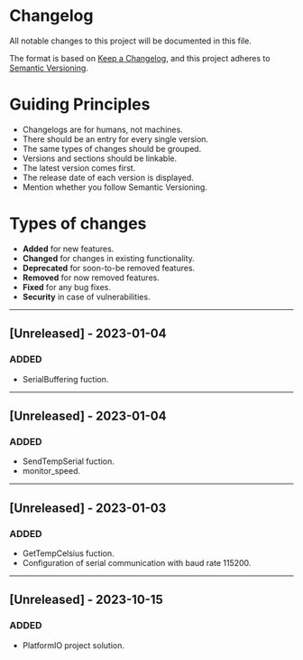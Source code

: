 # Changelog

All notable changes to this project will be documented in this file.

The format is based on [Keep a Changelog](https://keepachangelog.com/en/1.0.0/),
and this project adheres to [Semantic Versioning](https://semver.org/spec/v2.0.0.html).

# Guiding Principles
- Changelogs are for humans, not machines.
- There should be an entry for every single version.
- The same types of changes should be grouped.
- Versions and sections should be linkable.
- The latest version comes first.
- The release date of each version is displayed.
- Mention whether you follow Semantic Versioning.

# Types of changes
- **Added** for new features.
- **Changed** for changes in existing functionality.
- **Deprecated** for soon-to-be removed features.
- **Removed** for now removed features.
- **Fixed** for any bug fixes.
- **Security** in case of vulnerabilities.

---

## [Unreleased] - 2023-01-04

### ADDED
- SerialBuffering fuction.

---

## [Unreleased] - 2023-01-04

### ADDED
- SendTempSerial fuction.
- monitor_speed.

---

## [Unreleased] - 2023-01-03

### ADDED
- GetTempCelsius fuction.
- Configuration of serial communication with baud rate 115200.

---

## [Unreleased] - 2023-10-15

### ADDED
- PlatformIO project solution.